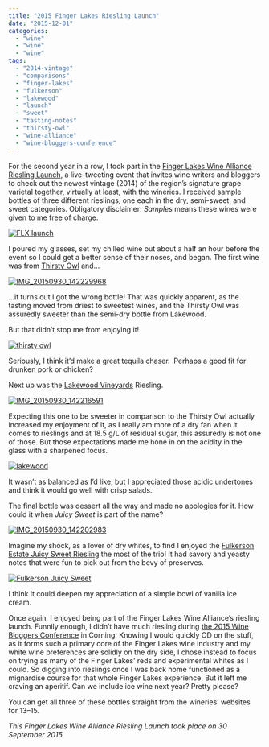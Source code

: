 ```yaml
---
title: "2015 Finger Lakes Riesling Launch"
date: "2015-12-01"
categories: 
  - "wine"
  - "wine"
  - "wine"
tags: 
  - "2014-vintage"
  - "comparisons"
  - "finger-lakes"
  - "fulkerson"
  - "lakewood"
  - "launch"
  - "sweet"
  - "tasting-notes"
  - "thirsty-owl"
  - "wine-alliance"
  - "wine-bloggers-conference"
---
```


For the second year in a row, I took part in the [Finger Lakes Wine Alliance Riesling Launch](http://www.fingerlakeswinealliance.com/), a live-tweeting event that invites wine writers and bloggers to check out the newest vintage (2014) of the region’s signature grape varietal together, virtually at least, with the wineries. I received sample bottles of three different rieslings, one each in the dry, semi-sweet, and sweet categories. Obligatory disclaimer: _Samples_ means these wines were given to me free of charge.

[![FLX launch](http://s3.amazonaws.com/thegourmez-wpmedia/2015/11/FLX-launch-500x500.jpg)](http://s3.amazonaws.com/thegourmez-wpmedia/2015/11/FLX-launch.jpg)

I poured my glasses, set my chilled wine out about a half an hour before the event so I could get a better sense of their noses, and began. The first wine was from [Thirsty Owl](http://www.thirstyowl.com/) and…

[![IMG_20150930_142229968](http://s3.amazonaws.com/thegourmez-wpmedia/2015/11/IMG_20150930_142229968-281x500.jpg)](http://s3.amazonaws.com/thegourmez-wpmedia/2015/11/IMG_20150930_142229968.jpg)

…it turns out I got the wrong bottle! That was quickly apparent, as the tasting moved from driest to sweetest wines, and the Thirsty Owl was assuredly sweeter than the semi-dry bottle from Lakewood.

But that didn’t stop me from enjoying it!

[![thirsty owl](http://s3.amazonaws.com/thegourmez-wpmedia/2015/11/thirsty-owl-500x436.jpg)](http://s3.amazonaws.com/thegourmez-wpmedia/2015/11/thirsty-owl.jpg)

Seriously, I think it’d make a great tequila chaser.  Perhaps a good fit for drunken pork or chicken?

Next up was the [Lakewood Vineyards](http://lakewoodvineyards.com/) Riesling.

[![IMG_20150930_142216591](http://s3.amazonaws.com/thegourmez-wpmedia/2015/11/IMG_20150930_142216591-281x500.jpg)](http://s3.amazonaws.com/thegourmez-wpmedia/2015/11/IMG_20150930_142216591.jpg)

Expecting this one to be sweeter in comparison to the Thirsty Owl actually increased my enjoyment of it, as I really am more of a dry fan when it comes to rieslings and at 18.5 g/L of residual sugar, this assuredly is not one of those. But those expectations made me hone in on the acidity in the glass with a sharpened focus.

[![lakewood](http://s3.amazonaws.com/thegourmez-wpmedia/2015/11/lakewood-500x433.jpg)](http://s3.amazonaws.com/thegourmez-wpmedia/2015/11/lakewood.jpg)

It wasn’t as balanced as I’d like, but I appreciated those acidic undertones and think it would go well with crisp salads.

The final bottle was dessert all the way and made no apologies for it. How could it when _Juicy Sweet_ is part of the name?

[![IMG_20150930_142202983](http://s3.amazonaws.com/thegourmez-wpmedia/2015/11/IMG_20150930_142202983-281x500.jpg)](http://s3.amazonaws.com/thegourmez-wpmedia/2015/11/IMG_20150930_142202983.jpg)

Imagine my shock, as a lover of dry whites, to find I enjoyed the [Fulkerson Estate Juicy Sweet Riesling](http://www.fulkersonwinery.com/) the most of the trio! It had savory and yeasty notes that were fun to pick out from the bevy of preserves.

[![Fulkerson Juicy Sweet](http://s3.amazonaws.com/thegourmez-wpmedia/2015/11/Fulkerson-Juicy-Sweet-500x287.jpg)](http://s3.amazonaws.com/thegourmez-wpmedia/2015/11/Fulkerson-Juicy-Sweet.jpg)

I think it could deepen my appreciation of a simple bowl of vanilla ice cream.

Once again, I enjoyed being part of the Finger Lakes Wine Alliance’s riesling launch. Funnily enough, I didn’t have much riesling during [the 2015 Wine Bloggers Conference](http://thegourmez.com/category/beer-wine-sake-review/wine-bloggers-conference-2015/) in Corning. Knowing I would quickly OD on the stuff, as it forms such a primary core of the Finger Lakes wine industry and my white wine preferences are solidly on the dry side, I chose instead to focus on trying as many of the Finger Lakes’ reds and experimental whites as I could. So digging into rieslings once I was back home functioned as a mignardise course for that whole Finger Lakes experience. But it left me craving an aperitif. Can we include ice wine next year? Pretty please?

You can get all three of these bottles straight from the wineries’ websites for $13–$15.

_This Finger Lakes Wine Alliance Riesling Launch took place on 30 September 2015._
